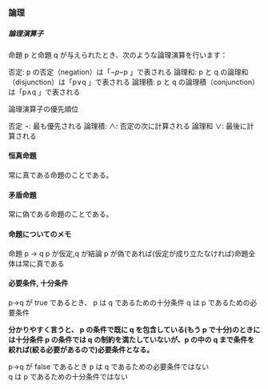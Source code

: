 ### 論理

##### 論理演算子

命題 p と命題 q が与えられたとき、次のような論理演算を行います：

否定:
p の否定（negation）は「¬𝑝¬p 」で表される
論理和:
p と q の論理和（disjunction）は「p∨q 」で表される
論理積:
p と q の論理積（conjunction）は「p∧q 」で表される

論理演算子の優先順位

否定
¬: 最も優先される
論理積:
∧: 否定の次に計算される
論理和
∨: 最後に計算される

#### 恒真命題

常に真である命題のことである。

#### 矛盾命題

常に偽である命題のことである。

#### 命題についてのメモ

命題 p -> q
p が仮定,q が結論
p が偽であれば(仮定が成り立たなければ)命題全体は常に真である

#### 必要条件, 十分条件

p→q が true であるとき、
p は q であるための十分条件
q は p であるための必要条件

**分かりやすく言うと、
p の条件で既に q を包含している(もう p で十分)のときには十分条件
p の条件では q の制約を満たしていないが、p の中の q まで条件を絞れば(絞る必要があるので)必要条件となる。**

p→q が false であるとき
p は q であるための必要条件ではない  
q は p であるための十分条件ではない

